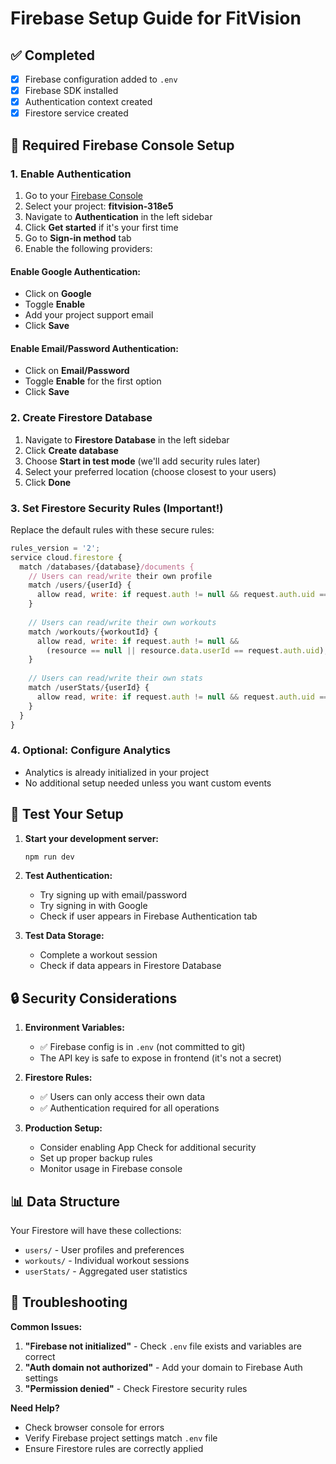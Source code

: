 # Firebase Setup Guide for FitVision

## ✅ Completed
- [x] Firebase configuration added to `.env`
- [x] Firebase SDK installed
- [x] Authentication context created
- [x] Firestore service created

## 🔧 Required Firebase Console Setup

### 1. Enable Authentication
1. Go to your [Firebase Console](https://console.firebase.google.com/)
2. Select your project: **fitvision-318e5**
3. Navigate to **Authentication** in the left sidebar
4. Click **Get started** if it's your first time
5. Go to **Sign-in method** tab
6. Enable the following providers:

#### Enable Google Authentication:
- Click on **Google**
- Toggle **Enable**
- Add your project support email
- Click **Save**

#### Enable Email/Password Authentication:
- Click on **Email/Password**
- Toggle **Enable** for the first option
- Click **Save**

### 2. Create Firestore Database
1. Navigate to **Firestore Database** in the left sidebar
2. Click **Create database**
3. Choose **Start in test mode** (we'll add security rules later)
4. Select your preferred location (choose closest to your users)
5. Click **Done**

### 3. Set Firestore Security Rules (Important!)
Replace the default rules with these secure rules:

```javascript
rules_version = '2';
service cloud.firestore {
  match /databases/{database}/documents {
    // Users can read/write their own profile
    match /users/{userId} {
      allow read, write: if request.auth != null && request.auth.uid == userId;
    }
    
    // Users can read/write their own workouts
    match /workouts/{workoutId} {
      allow read, write: if request.auth != null && 
        (resource == null || resource.data.userId == request.auth.uid);
    }
    
    // Users can read/write their own stats
    match /userStats/{userId} {
      allow read, write: if request.auth != null && request.auth.uid == userId;
    }
  }
}
```

### 4. Optional: Configure Analytics
- Analytics is already initialized in your project
- No additional setup needed unless you want custom events

## 🚀 Test Your Setup

1. **Start your development server:**
   ```bash
   npm run dev
   ```

2. **Test Authentication:**
   - Try signing up with email/password
   - Try signing in with Google
   - Check if user appears in Firebase Authentication tab

3. **Test Data Storage:**
   - Complete a workout session
   - Check if data appears in Firestore Database

## 🔒 Security Considerations

1. **Environment Variables:** 
   - ✅ Firebase config is in `.env` (not committed to git)
   - The API key is safe to expose in frontend (it's not a secret)

2. **Firestore Rules:**
   - ✅ Users can only access their own data
   - ✅ Authentication required for all operations

3. **Production Setup:**
   - Consider enabling App Check for additional security
   - Set up proper backup rules
   - Monitor usage in Firebase console

## 📊 Data Structure

Your Firestore will have these collections:
- `users/` - User profiles and preferences
- `workouts/` - Individual workout sessions
- `userStats/` - Aggregated user statistics

## 🐛 Troubleshooting

**Common Issues:**
1. **"Firebase not initialized"** - Check `.env` file exists and variables are correct
2. **"Auth domain not authorized"** - Add your domain to Firebase Auth settings
3. **"Permission denied"** - Check Firestore security rules

**Need Help?**
- Check browser console for errors
- Verify Firebase project settings match `.env` file
- Ensure Firestore rules are correctly applied

